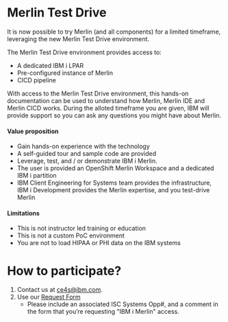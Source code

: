 # Merlin Test Drive

It is now possible to try Merlin (and all components) for a limited timeframe,  leveraging the new Merlin Test Drive environment.

The Merlin Test Drive environment provides access to:

* A dedicated IBM i LPAR
* Pre-configured instance of Merlin
* CICD pipeline

With access to the Merlin Test Drive environment, this hands-on documentation can be used to understand how Merlin, Merlin IDE and Merlin CICD works. During the alloted timeframe you are given, IBM will provide support so you can ask any questions you might have about Merlin.

#### Value proposition

* Gain hands-on experience with the technology
* A self-guided tour and sample code are provided
* Leverage, test, and / or demonstrate IBM i Merlin.
* The user is provided an OpenShift Merlin Workspace and a dedicated IBM i partition
* IBM Client Engineering for Systems team provides the infrastructure, IBM i Development provides the Merlin expertise, and you test-drive Merlin

#### Limitations

* This is not instructor led training or education
* This is not a custom PoC environment
* You are not to load HIPAA or PHI data on the IBM systems

# How to participate?

1. Contact us at [ce4s@ibm.com](mailto:ce4s@ibm.com).
2. Use our [Request Form](https://ibm.biz/client-eng-systems-power)
   * Please include an associated ISC Systems Opp#, and a comment in the form that you’re requesting "IBM i Merlin" access.
